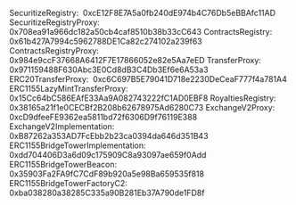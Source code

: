 SecuritizeRegistry:  0xcE12F8E7A5a0fb240dE974b4C76Db5eBBAfc11AD
SecuritizeRegistryProxy:  0x708ea91a966dc182a50cb4caf8510b38b33cC643
ContractsRegistry:  0x61b427A7994c5962788DE1Ca82c274102a239f63
ContractsRegistryProxy:  0x984e9ccF37668A6412F7E17866052e82e5Aa7eED
TransferProxy:  0x971159488F630Abc3E0Cd8dB3C4Db3Ef6e6A53a3
ERC20TransferProxy:  0xc6C697B5E79041D718e2230DeCeaF777f4a781A4
ERC1155LazyMintTransferProxy:  0x15Cc64bC586EAfE33Aa9A082743222fC1AD0EBF8
RoyaltiesRegistry:  0x38165a21f1e0CECBf2B208b62678975Ad6280C73
ExchangeV2Proxy:  0xcD9dfeeFE9362ea5811bd72f6306D9f76119E388
ExchangeV2Implementation:  0xB87262a353AD7FcEbb2b23ca0394da646d351B43
ERC1155BridgeTowerImplementation:  0xdd704406D3a6d09c175909C8a93097ae659f0Add
ERC1155BridgeTowerBeacon:  0x35903Fa2FA9fC7CdF89b920a5e98Ba659535f818
ERC1155BridgeTowerFactoryC2:  0xba038280a38285C335a90B281Eb37A790de1FD8f
